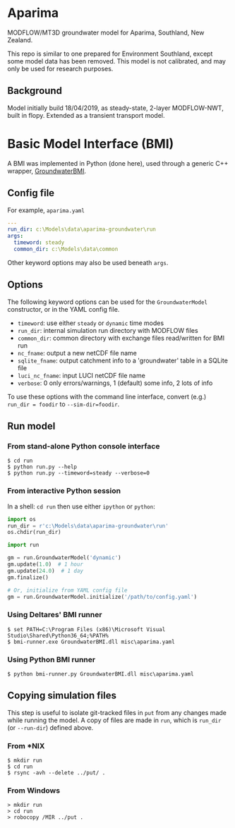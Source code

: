 # Aparima
MODFLOW/MT3D groundwater model for Aparima, Southland, New Zealand.

This repo is similar to one prepared for Environment Southland, except some model data has been removed. This model is
not calibrated, and may only be used for research purposes.

## Background
Model initially build 18/04/2019, as steady-state, 2-layer MODFLOW-NWT,
built in flopy. Extended as a transient transport model.

# Basic Model Interface (BMI)
A BMI was implemented in Python (done here), used through a generic C++ wrapper, [GroundwaterBMI](https://github.com/niwa/interoperable_land_water_models/tree/master/SteadyState/GroundwaterBMI).

## Config file
For example, `aparima.yaml`
```yaml
---
run_dir: c:\Models\data\aparima-groundwater\run
args:
  timeword: steady
  common_dir: c:\Models\data\common
```
Other keyword options may also be used beneath `args`.

## Options
The following keyword options can be used for the `GroundwaterModel` constructor, or in the YAML config file.
* `timeword`: use either `steady` or `dynamic` time modes
* `run_dir`: internal simulation run directory with MODFLOW files
* `common_dir`: common directory with exchange files read/written for BMI run
* `nc_fname`: output a new netCDF file name
* `sqlite_fname`: output catchment info to a 'groundwater' table in a SQLite file
* `luci_nc_fname`: input LUCI netCDF file name
* `verbose`: 0 only errors/warnings, 1 (default) some info, 2 lots of info

To use these options with the command line interface, convert (e.g.) `run_dir = foodir` to `--sim-dir=foodir`.

## Run model

### From stand-alone Python console interface

    $ cd run
    $ python run.py --help
    $ python run.py --timeword=steady --verbose=0

### From interactive Python session

In a shell: `cd run` then use either `ipython` or `python`:
```python
import os
run_dir = r'c:\Models\data\aparima-groundwater\run'
os.chdir(run_dir)

import run

gm = run.GroundwaterModel('dynamic')
gm.update(1.0)  # 1 hour
gm.update(24.0)  # 1 day
gm.finalize()

# Or, initialize from YAML config file
gm = run.GroundwaterModel.initialize('/path/to/config.yaml')
```

### Using Deltares' BMI runner

    $ set PATH=C:\Program Files (x86)\Microsoft Visual Studio\Shared\Python36_64;%PATH%
    $ bmi-runner.exe GroundwaterBMI.dll misc\aparima.yaml

### Using Python BMI runner

    $ python bmi-runner.py GroundwaterBMI.dll misc\aparima.yaml

## Copying simulation files

This step is useful to isolate git-tracked files in `put` from any changes made while running the model. A copy of files are made in `run`, which is `run_dir` (or `--run-dir`) defined above.

### From \*NIX

    $ mkdir run
    $ cd run
    $ rsync -avh --delete ../put/ .

### From Windows

    > mkdir run
    > cd run
    > robocopy /MIR ../put .
